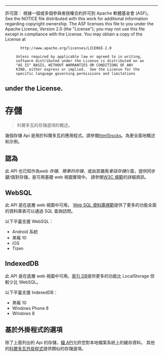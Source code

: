 * * *

許可證： 根據一個或多個參與者授權合約許可到 Apache 軟體基金會 (ASF)。 See the NOTICE file distributed with this work for additional information regarding copyright ownership. The ASF licenses this file to you under the Apache License, Version 2.0 (the "License"); you may not use this file except in compliance with the License. You may obtain a copy of the License at

           http://www.apache.org/licenses/LICENSE-2.0
    
         Unless required by applicable law or agreed to in writing,
         software distributed under the License is distributed on an
         "AS IS" BASIS, WITHOUT WARRANTIES OR CONDITIONS OF ANY
         KIND, either express or implied.  See the License for the
         specific language governing permissions and limitations
    

## under the License.

# 存儲

> 科爾多瓦的存儲選項的概述。

幾個存儲 Api 是用於科爾多瓦的應用程式。請參閱[html5rocks][1]。為更全面地概述和示例。

 [1]: http://www.html5rocks.com/en/features/storage

## 認為

此 API 也已知作為*web 存儲*、*簡單的存儲*，或由其備用*會話存儲*介面，提供同步鍵/值對存儲，是可用基礎 web 視圖實現中。 請參閱[W3C 規範][2]的詳細資訊。

 [2]: http://www.w3.org/TR/webstorage/

## WebSQL

此 API 是在底層 web 視圖中可用。 [Web SQL 資料庫規範][3]提供了更多的功能全面的資料庫表可以通過 SQL 查詢訪問。

 [3]: http://dev.w3.org/html5/webdatabase/

以下平臺支援 WebSQL：

*   Android 系統
*   黑莓 10
*   iOS
*   Tizen

## IndexedDB

此 API 是在底層 web 視圖中可用。[索引 DB][4]提供更多的功能比 LocalStorage 但較少比 WebSQL。

 [4]: http://www.w3.org/TR/IndexedDB/

以下平臺支援 IndexedDB：

*   黑莓 10
*   Windows Phone 8
*   Windows 8

## 基於外掛程式的選項

除了上面列出的 Api 的存儲，[檔 API][5]允許您對本地檔案系統上的緩存資料。 其他的[科爾多瓦外掛程式][6]提供類似的存儲選項。

 [5]: https://github.com/apache/cordova-plugin-file/blob/master/doc/index.md
 [6]: http://plugins.cordova.io/